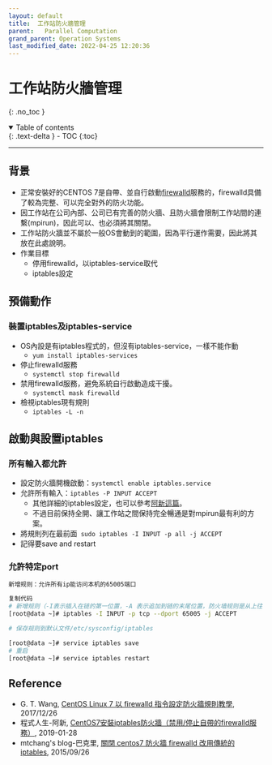 ```yaml
---
layout: default
title:  工作站防火牆管理
parent:   Parallel Computation
grand_parent: Operation Systems
last_modified_date: 2022-04-25 12:20:36
---
```

# 工作站防火牆管理
{: .no_toc }

<details open markdown="block">
  <summary>
    Table of contents
  </summary>
  {: .text-delta }
- TOC
{:toc}
</details>

---

## 背景
- 正常安裝好的CENTOS 7是自帶、並自行啟動[firewalld](https://blog.gtwang.org/linux/centos-7-firewalld-command-setup-tutorial/)服務的，firewalld具備了較為完整、可以完全對外的防火功能。
- 因工作站在公司內部、公司已有完善的防火牆、且防火牆會限制工作站間的連繫(mpirun)，因此可以、也必須將其關閉。
- 工作站防火牆並不屬於一般OS會動到的範圍，因為平行運作需要，因此將其放在此處說明。
- 作業目標
  - 停用firewalld，以iptables-service取代
  - iptables設定

## 預備動作
### 裝置iptables及iptables-service
- OS內設是有iptables程式的，但沒有iptables-service，一樣不能作動
  - `yum install iptables-services`
- 停止firewalld服務
  - `systemctl stop firewalld`
- 禁用firewalld服務，避免系統自行啟動造成干擾。
  - `systemctl mask firewalld`
- 檢視iptables現有規則
  - `iptables -L -n`

## 啟動與設置iptables
### 所有輸入都允許
- 設定防火牆開機啟動：`systemctl enable iptables.service`
- 允許所有輸入：`iptables -P INPUT ACCEPT`
  - 其他詳細的iptables設定，也可以參考[阿新這篇](https://www.796t.com/content/1548640287.html)。
  - 不過目前保持全開、讓工作站之間保持完全暢通是對mpirun最有利的方案。
- 將規則列在最前面` sudo iptables -I INPUT -p all -j ACCEPT`  
- 記得要save and restart  

### 允許特定port
```bash
新增规则：允许所有ip能访问本机的65005端口

复制代码
# 新增规则（-I表示插入在链的第一位置，-A 表示追加到链的末尾位置，防火墙规则是从上往下读取）
[root@data ~]# iptables -I INPUT -p tcp --dport 65005 -j ACCEPT

# 保存规则到默认文件/etc/sysconfig/iptables

[root@data ~]# service iptables save
# 重启
[root@data ~]# service iptables restart
```

## Reference
- G. T. Wang, [CentOS Linux 7 以 firewalld 指令設定防火牆規則教學](https://blog.gtwang.org/linux/centos-7-firewalld-command-setup-tutorial/), 2017/12/26
- 程式人生-阿新, [CentOS7安裝iptables防火牆（禁用/停止自帶的firewalld服務）](https://www.796t.com/content/1548640287.html), 2019-01-28
- mtchang's blog-巴克里, [關閉 centos7 防火牆 firewalld 改用傳統的 iptables](https://blog.jangmt.com/2015/09/centos7-firewalld-iptables.html), 2015/09/26
